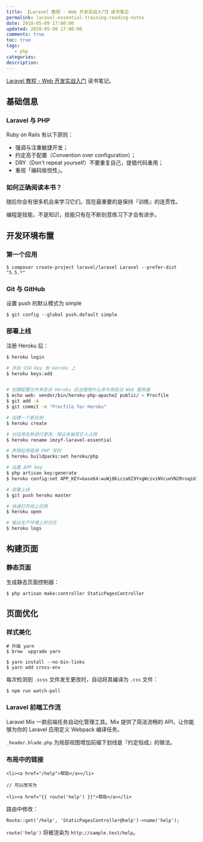 ```yaml
---
title: 【Laravel 教程 - Web 开发实战入门】读书笔记
permalink: laravel-essential-training-reading-notes
date: 2018-05-09 17:00:00
updated: 2018-05-08 17:00:00
comments: true
toc: true
tags:
   - php
categories:
description:
---
```


[Laravel 教程 - Web 开发实战入门](https://laravel-china.org/courses?rf=10678) 读书笔记。

## 基础信息

### Laravel 与 PHP

Ruby on Rails 有以下原则：

- 强调与注重敏捷开发；
- 约定高于配置（Convention over configuration）；
- DRY（Don't repeat yourself）不要重复自己，提倡代码重用；
- 重视「编码愉悦性」。

### 如何正确阅读本书？

随后你会有很多机会来学习它们。现在最重要的是保持『训练』的连贯性。

编程是技能，不是知识，技能只有在不断刻意练习下才会有进步。

<!-- more -->

## 开发环境布置

### 第一个应用

```
$ composer create-project laravel/laravel Laravel --prefer-dist "5.5.*"
```

### Git 与 GitHub

设置 push 的默认模式为 simple

```
$ git config --global push.default simple
```

### 部署上线

注册 Heroku 后：

```bash
$ heroku login

# 添加 SSH Key 到 Heroku 上
$ heroku keys:add


# 创建配置文件来告诉 Heroku 应当使用什么命令来启动 Web 服务器
$ echo web: vendor/bin/heroku-php-apache2 public/ > Procfile
$ git add -A
$ git commit -m "Procfile for Heroku"

# 创建一个新应用
$ heroku create

# 对应用名称进行更改，保证未被其它人占用
$ heroku rename imzyf-laravel-essential

# 声明应用是用 PHP 写的
$ heroku buildpacks:set heroku/php

# 设置 APP key
$ php artisan key:generate
$ heroku config:set APP_KEY=base64:wuWj8Kicza6I9YxgWczviNVcueVN2RroqiUILreyNmA=

# 部署上线
$ git push heroku master

# 快速打开线上应用
$ heroku open

# 输出生产环境上的日志
$ heroku logs
```

## 构建页面

### 静态页面

生成静态页面控制器：

```
$ php artisan make:controller StaticPagesController
```

## 页面优化

### 样式美化

```
# 升级 yarn
$ brew  upgrade yarn

$ yarn install --no-bin-links
$ yarn add cross-env
```

每次检测到 `.scss` 文件发生更改时，自动将其编译为 `.css` 文件：

```
$ npm run watch-poll
```

### Laravel 前端工作流

Laravel Mix 一款前端任务自动化管理工具。Mix 提供了简洁流畅的 API，让你能够为你的 Laravel 应用定义 Webpack 编译任务。

`_header.blade.php` 为局部视图增加前缀下划线是『约定俗成』的做法。

### 布局中的链接

```
<li><a href="/help">帮助</a></li>

// 可以改写为

<li><a href="{{ route('help') }}">帮助</a></li>
```

路由中修改：

```
Route::get('/help', 'StaticPagesController@help')->name('help');
```

`route('help')` 将被渲染为 `http://sample.test/help`。

##
